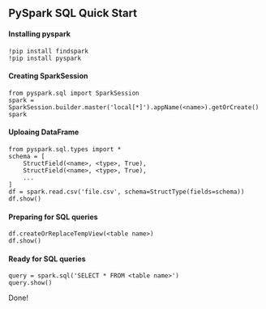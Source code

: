 ## PySpark SQL Quick Start
#### Installing pyspark
    !pip install findspark
    !pip install pyspark
#### Creating SparkSession
    from pyspark.sql import SparkSession
    spark = SparkSession.builder.master('local[*]').appName(<name>).getOrCreate()
    spark
#### Uploaing DataFrame
    from pyspark.sql.types import *
    schema = [
        StructField(<name>, <type>, True),
        StructField(<name>, <type>, True),
        ...
    ]
    df = spark.read.csv('file.csv', schema=StructType(fields=schema))
    df.show()
#### Preparing for SQL queries
    df.createOrReplaceTempView(<table name>)
    df.show()
#### Ready for SQL queries
    query = spark.sql('SELECT * FROM <table name>')
    query.show()
Done!
